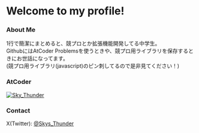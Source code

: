 # Welcome to my profile!
### About Me
1行で簡潔にまとめると、競プロとか拡張機能開発してる中学生。  
GithubにはAtCoder Problemsを使うときや、競プロ用ライブラリを保存するときにお世話になってます。  
(競プロ用ライブラリ(javascript)のピン刺してるので是非見てください！)  

### AtCoder 
[![Sky_Thunder](https://img.shields.io/endpoint?url=https%3A%2F%2Fatcoder-badges.now.sh%2Fapi%2Fatcoder%2Fjson%2FSky_Thunder)](https://atcoder.jp/users/Sky_Thunder)

### Contact
X(Twitter): [@Skys_Thunder](https://twitter.com/Skys_Thunder)
